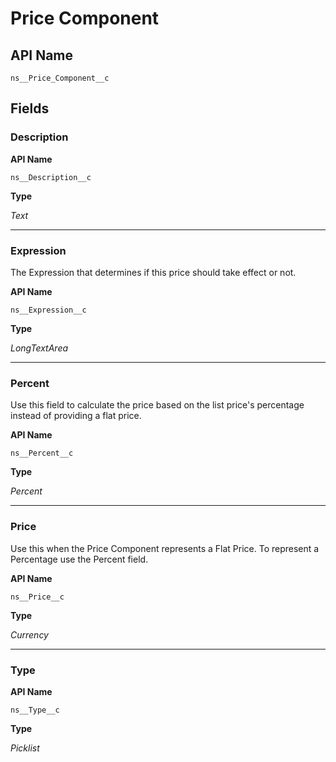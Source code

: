 # Price Component

## API Name
`ns__Price_Component__c`

## Fields
### Description

**API Name**

`ns__Description__c`

**Type**

*Text*

---
### Expression

The Expression that determines if this price should take effect or not.

**API Name**

`ns__Expression__c`

**Type**

*LongTextArea*

---
### Percent

Use this field to calculate the price based on the list price&#x27;s percentage instead of providing a flat price.

**API Name**

`ns__Percent__c`

**Type**

*Percent*

---
### Price

Use this when the Price Component represents a Flat Price. To represent a Percentage use the Percent field.

**API Name**

`ns__Price__c`

**Type**

*Currency*

---
### Type

**API Name**

`ns__Type__c`

**Type**

*Picklist*